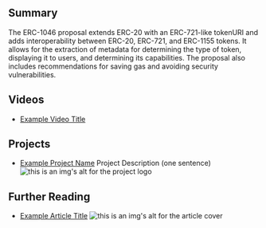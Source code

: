 ## Summary

The ERC-1046 proposal extends ERC-20 with an ERC-721-like tokenURI and adds interoperability between ERC-20, ERC-721, and ERC-1155 tokens. It allows for the extraction of metadata for determining the type of token, displaying it to users, and determining its capabilities. The proposal also includes recommendations for saving gas and avoiding security vulnerabilities.

## Videos

- [Example Video Title](https://www.youtube.com/watch?v=TDGq4aeevgY)

## Projects

- [Example Project Name](https://xxxx.xxx/xxxxx) Project Description (one sentence) ![this is an img's alt for the project logo](https://xxxx.xxx/project-logo.xxx)

## Further Reading

- [Example Article Title](https://xxxx.xxx/xxxxx) ![this is an img's alt for the article cover](https://xxxx.xxx/article-cover.xxx)
